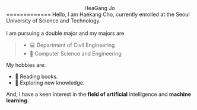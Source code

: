 <center>HeaGang Jo</center>
=============
Hello, I am Haekang Cho, currently enrolled at the Seoul University of Science and Technology.<br><br>
I am pursuing a double major and my majors are

>*  :computer: Department of Civil Engineering
>*  :office: Computer Science and Engineering



My hobbies are:

* :ledger: Reading books.
* :stars: Exploring new knowledge.

And, I have a keen interest in the **field of artificial** intelligence and **machine learning.**